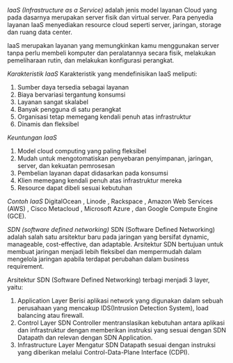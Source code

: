 *IaaS (Infrastructure as a Service)* adalah jenis model layanan Cloud yang pada dasarnya merupakan server fisik dan virtual server. Para penyedia layanan IaaS menyediakan resource cloud seperti server, jaringan, storage dan ruang data center.

IaaS merupakan layanan yang memungkinkan kamu menggunakan server tanpa perlu membeli komputer dan peralatannya secara fisik,  melakukan pemeliharaan rutin, dan melakukan konfigurasi perangkat.

*Karakteristik IaaS*
Karakteristik yang mendefinisikan IaaS meliputi:
1. Sumber daya tersedia sebagai layanan
2. Biaya bervariasi tergantung konsumsi
3. Layanan sangat skalabel
4. Banyak pengguna di satu perangkat
5. Organisasi tetap memegang kendali penuh atas infrastruktur
6. Dinamis dan fleksibel

*Keuntungan IaaS*
1. Model cloud computing yang paling fleksibel
2. Mudah untuk mengotomatiskan penyebaran penyimpanan, jaringan, server, dan kekuatan pemrosesan
3. Pembelian layanan dapat didasarkan pada konsumsi
4. Klien memegang kendali penuh atas infrastruktur mereka
5. Resource dapat dibeli sesuai kebutuhan

*Contoh IaaS*
 DigitalOcean , Linode , Rackspace , Amazon Web Services (AWS) , Cisco Metacloud , Microsoft Azure , dan Google Compute Engine (GCE). 

 *SDN (software defined networking)*
 SDN (Software Defined Networking) adalah salah satu arsitektur baru pada jaringan yang bersifat dynamic, manageable, cost-effective, dan adaptable. 
 Arsitektur SDN bertujuan untuk membuat jaringan menjadi lebih fleksibel dan mempermudah dalam mengelola jaringan apabila terdapat perubahan dalam business requirement. 

 Arsitektur SDN (Software Defined Networking) terbagi menjadi 3 layer, yaitu:

1. Application Layer
Berisi aplikasi network yang digunakan dalam sebuah perusahaan yang mencakup IDS(Intrusion Detection System), load balancing atau firewall.
2. Control Layer
SDN Controller mentranslasikan kebutuhan antara aplikasi dan infrastruktur dengan memberikan instruksi yang sesuai dengan SDN Datapath dan relevan dengan SDN Application.
3. Infrastructure Layer
Mengatur SDN Datapath sesuai dengan instruksi yang diberikan melalui Control-Data-Plane Interface (CDPI).